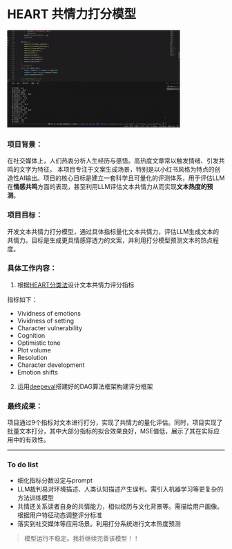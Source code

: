 # HEART 共情力打分模型
![模型演示](https://github.com/Rinnnnzy/HEART_Empathy_score/blob/main/%E8%AF%84%E5%88%86%E6%BC%94%E7%A4%BA.gif)

### 项目背景：

在社交媒体上，人们热衷分析人生经历与感悟。高热度文章常以触发情绪、引发共鸣的文字为特征。
本项目专注于文案生成场景，特别是以小红书风格为特点的创造性AI输出。项目的核心目标是建立一套科学且可量化的评测体系，用于评估LLM在**情感共鸣**方面的表现，甚至利用LLM评估文本共情力从而实现**文本热度的预测**。


### 项目目标：

开发文本共情力打分模型，通过具体指标量化文本共情力，评估LLM生成文本的共情力。目标是生成更具情感穿透力的文案，并利用打分模型预测文本的热点程度。


### 具体工作内容：

1. 根据[HEART分类法](https://arxiv.org/abs/2405.17633)设计文本共情力评分指标

指标如下：
- Vividness of emotions
- Vividness of setting
- Character vulnerability
- Cognition
- Optimistic tone
- Plot volume
- Resolution
- Character development
- Emotion shifts

2. 运用[deepeval](https://github.com/confident-ai/deepeval)搭建好的DAG算法框架构建评分框架


### 最终成果：
项目通过9个指标对文本进行打分，实现了共情力的量化评估。同时，项目实现了批量文本打分，其中大部分指标的拟合效果良好，MSE值低，展示了其在实际应用中的有效性。

---
### To do list
- 细化指标分数设定与prompt
- LLM裁判易对环境描述、人类认知描述产生误判。需引入机器学习等更复杂的方法训练模型
- 共情还关系读者自身的共情能力，相似经历与文化背景等。需描绘用户画像。根据用户特征动态调整评分标准
- 落实到社交媒体等应用场景。利用打分系统进行文本热度预测

>模型运行不稳定。我将继续完善该模型！！
